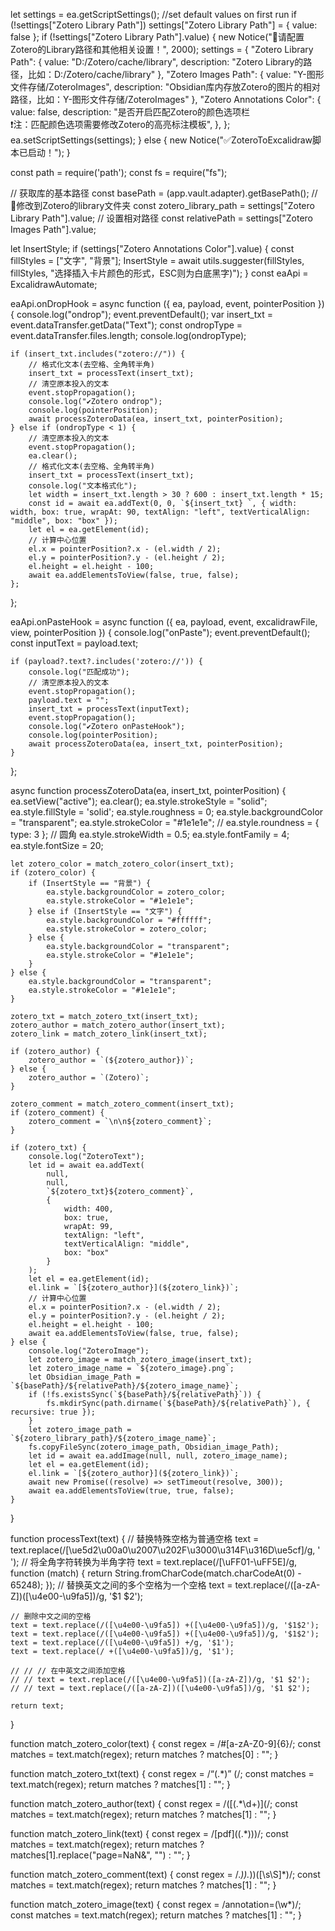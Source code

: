 let settings = ea.getScriptSettings();
//set default values on first run
if (!settings["Zotero Library Path"]) settings["Zotero Library Path"] = { value: false };
if (!settings["Zotero Library Path"].value) {
	new Notice("🔴请配置Zotero的Library路径和其他相关设置！", 2000);
	settings = {
		"Zotero Library Path": {
			value: "D:/Zotero/cache/library",
			description: "Zotero Library的路径，比如：D:/Zotero/cache/library"
		},
		"Zotero Images Path": {
			value: "Y-图形文件存储/ZoteroImages",
			description: "Obsidian库内存放Zotero的图片的相对路径，比如：Y-图形文件存储/ZoteroImages"
		},
		"Zotero Annotations Color": {
			value: false,
			description: "是否开启匹配Zotero的颜色选项栏<br>❗注：匹配颜色选项需要修改Zotero的高亮标注模板",
		},
	};
	ea.setScriptSettings(settings);
} else {
	new Notice("✅ZoteroToExcalidraw脚本已启动！");
}

const path = require('path');
const fs = require("fs");

// 获取库的基本路径
const basePath = (app.vault.adapter).getBasePath();
// 📌修改到Zotero的library文件夹
const zotero_library_path = settings["Zotero Library Path"].value;
// 设置相对路径
const relativePath = settings["Zotero Images Path"].value;

let InsertStyle;
if (settings["Zotero Annotations Color"].value) {
	const fillStyles = ["文字", "背景"];
	InsertStyle = await utils.suggester(fillStyles, fillStyles, "选择插入卡片颜色的形式，ESC则为白底黑字)");
}
const eaApi = ExcalidrawAutomate;

eaApi.onDropHook = async function ({ ea, payload, event, pointerPosition }) {
	console.log("ondrop");
	event.preventDefault();
	var insert_txt = event.dataTransfer.getData("Text");
	const ondropType = event.dataTransfer.files.length;
	console.log(ondropType);

	if (insert_txt.includes("zotero://")) {
		// 格式化文本(去空格、全角转半角)  
		insert_txt = processText(insert_txt);
		// 清空原本投入的文本
		event.stopPropagation();
		console.log("✔Zotero ondrop");
		console.log(pointerPosition);
		await processZoteroData(ea, insert_txt, pointerPosition);
	} else if (ondropType < 1) {
		// 清空原本投入的文本
		event.stopPropagation();
		ea.clear();
		// 格式化文本(去空格、全角转半角)  
		insert_txt = processText(insert_txt);
		console.log("文本格式化");
		let width = insert_txt.length > 30 ? 600 : insert_txt.length * 15;
		const id = await ea.addText(0, 0, `${insert_txt} `, { width: width, box: true, wrapAt: 90, textAlign: "left", textVerticalAlign: "middle", box: "box" });
		let el = ea.getElement(id);
		// 计算中心位置
		el.x = pointerPosition?.x - (el.width / 2);
		el.y = pointerPosition?.y - (el.height / 2);
		el.height = el.height - 100;
		await ea.addElementsToView(false, true, false);
	};
};

eaApi.onPasteHook = async function ({ ea, payload, event, excalidrawFile, view, pointerPosition }) {
	console.log("onPaste");
	event.preventDefault();
	const inputText = payload.text;

	if (payload?.text?.includes('zotero://')) {
		console.log("匹配成功");
		// 清空原本投入的文本
		event.stopPropagation();
		payload.text = "";
		insert_txt = processText(inputText);
		event.stopPropagation();
		console.log("✔Zotero onPasteHook");
		console.log(pointerPosition);
		await processZoteroData(ea, insert_txt, pointerPosition);
	}
};

async function processZoteroData(ea, insert_txt, pointerPosition) {
	ea.setView("active");
	ea.clear();
	ea.style.strokeStyle = "solid";
	ea.style.fillStyle = 'solid';
	ea.style.roughness = 0;
	ea.style.backgroundColor = "transparent";
	ea.style.strokeColor = "#1e1e1e";
	// ea.style.roundness = { type: 3 }; // 圆角
	ea.style.strokeWidth = 0.5;
	ea.style.fontFamily = 4;
	ea.style.fontSize = 20;

	let zotero_color = match_zotero_color(insert_txt);
	if (zotero_color) {
		if (InsertStyle == "背景") {
			ea.style.backgroundColor = zotero_color;
			ea.style.strokeColor = "#1e1e1e";
		} else if (InsertStyle == "文字") {
			ea.style.backgroundColor = "#ffffff";
			ea.style.strokeColor = zotero_color;
		} else {
			ea.style.backgroundColor = "transparent";
			ea.style.strokeColor = "#1e1e1e";
		}
	} else {
		ea.style.backgroundColor = "transparent";
		ea.style.strokeColor = "#1e1e1e";
	}

	zotero_txt = match_zotero_txt(insert_txt);
	zotero_author = match_zotero_author(insert_txt);
	zotero_link = match_zotero_link(insert_txt);

	if (zotero_author) {
		zotero_author = `(${zotero_author})`;
	} else {
		zotero_author = `(Zotero)`;
	}

	zotero_comment = match_zotero_comment(insert_txt);
	if (zotero_comment) {
		zotero_comment = `\n\n${zotero_comment}`;
	}

	if (zotero_txt) {
		console.log("ZoteroText");
		let id = await ea.addText(
			null,
			null,
			`${zotero_txt}${zotero_comment}`,
			{
				width: 400,
				box: true,
				wrapAt: 99,
				textAlign: "left",
				textVerticalAlign: "middle",
				box: "box"
			}
		);
		let el = ea.getElement(id);
		el.link = `[${zotero_author}](${zotero_link})`;
		// 计算中心位置
		el.x = pointerPosition?.x - (el.width / 2);
		el.y = pointerPosition?.y - (el.height / 2);
		el.height = el.height - 100;
		await ea.addElementsToView(false, true, false);
	} else {
		console.log("ZoteroImage");
		let zotero_image = match_zotero_image(insert_txt);
		let zotero_image_name = `${zotero_image}.png`;
		let Obsidian_image_Path = `${basePath}/${relativePath}/${zotero_image_name}`;
		if (!fs.existsSync(`${basePath}/${relativePath}`)) {
			fs.mkdirSync(path.dirname(`${basePath}/${relativePath}`), { recursive: true });
		}
		let zotero_image_path = `${zotero_library_path}/${zotero_image_name}`;
		fs.copyFileSync(zotero_image_path, Obsidian_image_Path);
		let id = await ea.addImage(null, null, zotero_image_name);
		let el = ea.getElement(id);
		el.link = `[${zotero_author}](${zotero_link})`;
		await new Promise((resolve) => setTimeout(resolve, 300));
		await ea.addElementsToView(true, true, false);
	}
}

function processText(text) {
	// 替换特殊空格为普通空格
	text = text.replace(/[\ue5d2\u00a0\u2007\u202F\u3000\u314F\u316D\ue5cf]/g, ' ');
	// 将全角字符转换为半角字符
	text = text.replace(/[\uFF01-\uFF5E]/g, function (match) { return String.fromCharCode(match.charCodeAt(0) - 65248); });
	// 替换英文之间的多个空格为一个空格
	text = text.replace(/([a-zA-Z])([\u4e00-\u9fa5])/g, '$1 $2');

	// 删除中文之间的空格
	text = text.replace(/([\u4e00-\u9fa5]) +([\u4e00-\u9fa5])/g, '$1$2');
	text = text.replace(/([\u4e00-\u9fa5]) +([\u4e00-\u9fa5])/g, '$1$2');
	text = text.replace(/([\u4e00-\u9fa5]) +/g, '$1');
	text = text.replace(/ +([\u4e00-\u9fa5])/g, '$1');

	// // // 在中英文之间添加空格
	// // text = text.replace(/([\u4e00-\u9fa5])([a-zA-Z])/g, '$1 $2');
	// // text = text.replace(/([a-zA-Z])([\u4e00-\u9fa5])/g, '$1 $2');

	return text;
}

function match_zotero_color(text) {
	const regex = /#[a-zA-Z0-9]{6}/;
	const matches = text.match(regex);
	return matches ? matches[0] : "";
}

function match_zotero_txt(text) {
	const regex = /“(.*)” \(/;
	const matches = text.match(regex);
	return matches ? matches[1] : "";
}

function match_zotero_author(text) {
	const regex = /\(\[(.*\d+)]\(/;
	const matches = text.match(regex);
	return matches ? matches[1] : "";
}

function match_zotero_link(text) {
	const regex = /\[pdf\]\((.*)\)\)/;
	const matches = text.match(regex);
	return matches ? matches[1].replace("page=NaN&", "") : "";
}

function match_zotero_comment(text) {
	const regex = /.*\)\).*\)\)([\s\S]*)/;
	const matches = text.match(regex);
	return matches ? matches[1] : "";
}

function match_zotero_image(text) {
	const regex = /annotation=(\w*)/;
	const matches = text.match(regex);
	return matches ? matches[1] : "";
}
